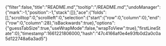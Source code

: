 {"filter":false,"title":"README.md","tooltip":"/README.md","undoManager":{"mark":-1,"position":-1,"stack":[]},"ace":{"folds":[],"scrolltop":0,"scrollleft":0,"selection":{"start":{"row":0,"column":0},"end":{"row":0,"column":28},"isBackwards":true},"options":{"guessTabSize":true,"useWrapMode":false,"wrapToView":true},"firstLineState":0},"timestamp":1661221806000,"hash":"47c4166af0e4e93fb0d2a0c0a5d122748a6a3ad5"}